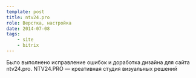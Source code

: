 ```yaml
---
template: post
title: ntv24.pro
role: Верстка, настройка
date: 2014-07-08
tags:
    - site
    - bitrix
---
```


Было выполнено исправление ошибок и доработка дизайна для сайта ntv24.pro. NTV24.PRO — креативная студия визуальных решений

